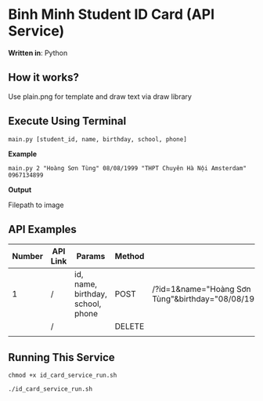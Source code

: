 # **Binh Minh Student ID Card (API Service)**

**Written in**: Python

## How it works?

Use plain.png for template and draw text via draw library

## Execute Using Terminal

```
main.py [student_id, name, birthday, school, phone]
```

**Example**

```
main.py 2 "Hoàng Sơn Tùng" 08/08/1999 "THPT Chuyên Hà Nội Amsterdam" 0967134899
```

**Output**

Filepath to image

## **API Examples**

| Number | API Link | Params                            | Method | Examples                                                     |
| ------ | -------- | --------------------------------- | ------ | ------------------------------------------------------------ |
| 1      | /        | id, name, birthday, school, phone | POST   | /?id=1&name="Hoàng Sơn Tùng"&birthday="08/08/1999"&school=ABCD&phone=0967134899 |
|        | /        |                                   | DELETE |                                                              |
|        |          |                                   |        |                                                              |



## **Running This Service**

`chmod +x id_card_service_run.sh`

`./id_card_service_run.sh`

